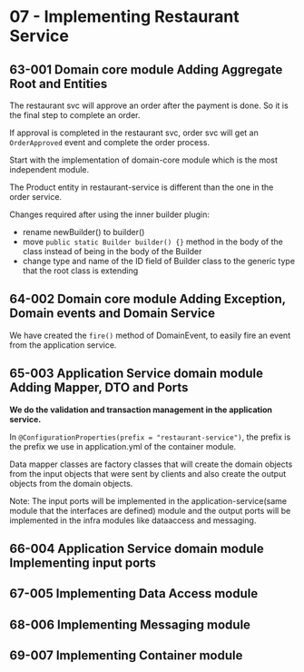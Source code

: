 # 07 - Implementing Restaurant Service

## 63-001 Domain core module Adding Aggregate Root and Entities
The restaurant svc will approve an order after the payment is done. So it is the final step to complete an order.

If approval is completed in the restaurant svc, order svc will get an `OrderApproved` event and complete the order process.

Start with the implementation of domain-core module which is the most independent module.

The Product entity in restaurant-service is different than the one in the order service.

Changes required after using the inner builder plugin:
- rename newBuilder() to builder()
- move `public static Builder builder() {}` method in the body of the class instead of being in the body of the Builder
- change type and name of the ID field of Builder class to the generic type that the root class is extending

## 64-002 Domain core module Adding Exception, Domain events and Domain Service
We have created the `fire()` method of DomainEvent, to easily fire an event from the application service.

## 65-003 Application Service domain module Adding Mapper, DTO and Ports
**We do the validation and transaction management in the application service.**

In `@ConfigurationProperties(prefix = "restaurant-service")`, the prefix is the prefix we use in application.yml of the container module.

Data mapper classes are factory classes that will create the domain objects from the input objects that were sent by clients and also
create the output objects from the domain objects.

Note: The input ports will be implemented in the application-service(same module that the interfaces are defined) module and the
output ports will be implemented in the infra modules like dataaccess and messaging. 

## 66-004 Application Service domain module Implementing input ports

## 67-005 Implementing Data Access module

## 68-006 Implementing Messaging module

## 69-007 Implementing  Container module
